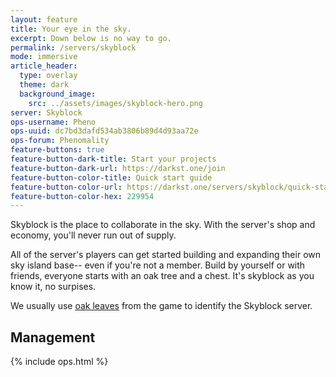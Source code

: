 ```yaml
---
layout: feature
title: Your eye in the sky.
excerpt: Down below is no way to go.
permalink: /servers/skyblock
mode: immersive
article_header:
  type: overlay
  theme: dark
  background_image:
    src: ../assets/images/skyblock-hero.png
server: Skyblock
ops-username: Pheno
ops-uuid: dc7bd3dafd534ab3806b89d4d93aa72e
ops-forum: Phenomality
feature-buttons: true
feature-button-dark-title: Start your projects
feature-button-dark-url: https://darkst.one/join
feature-button-color-title: Quick start guide
feature-button-color-url: https://darkst.one/servers/skyblock/quick-start
feature-button-color-hex: 229954
---
```


Skyblock is the place to collaborate in the sky. With the server's shop and economy, you'll never run out of supply.

All of the server's players can get started building and expanding their own sky island base-- even if you're not a member. Build by yourself or with friends, everyone starts with an oak tree and a chest. It's skyblock as you know it, no surpises.

We usually use [oak leaves](https://minecraft.gamepedia.com/Leaves) from the game to identify the Skyblock server.

## Management
<div class="ops-section">
  {% include ops.html %}
</div>
